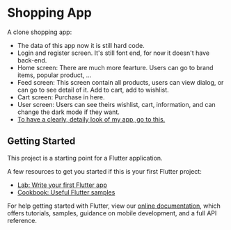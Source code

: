 # Shopping App

A clone shopping app: 
- The data of this app now it is still hard code.
- Login and register screen. It's still font end, for now it doesn't have back-end.
- Home screen: There are much more fearture. Users can go to brand items, popular product, ...
- Feed screen: This screen contain all products, users can view dialog, or can go to see detail of it. Add to cart, add to wishlist.
- Cart screen: Purchase in here.
- User screen: Users can see theirs wishlist, cart, information, and can change the dark mode if they want.
- [To have a clearly, detaily look of my app, go to this.](https://github.com/augustustung/shopping-cart-flutter/blob/main/image.md)



## Getting Started

This project is a starting point for a Flutter application.

A few resources to get you started if this is your first Flutter project:

- [Lab: Write your first Flutter app](https://flutter.dev/docs/get-started/codelab)
- [Cookbook: Useful Flutter samples](https://flutter.dev/docs/cookbook)

For help getting started with Flutter, view our
[online documentation](https://flutter.dev/docs), which offers tutorials,
samples, guidance on mobile development, and a full API reference.
